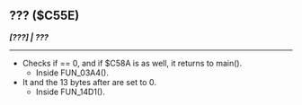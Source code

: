 ## ??? ($C55E)
___[???] | ???___

---

- Checks if == 0, and if $C58A is as well, it returns to main().
	- Inside FUN_03A4().
- It and the 13 bytes after are set to 0.
	- Inside FUN_14D1().